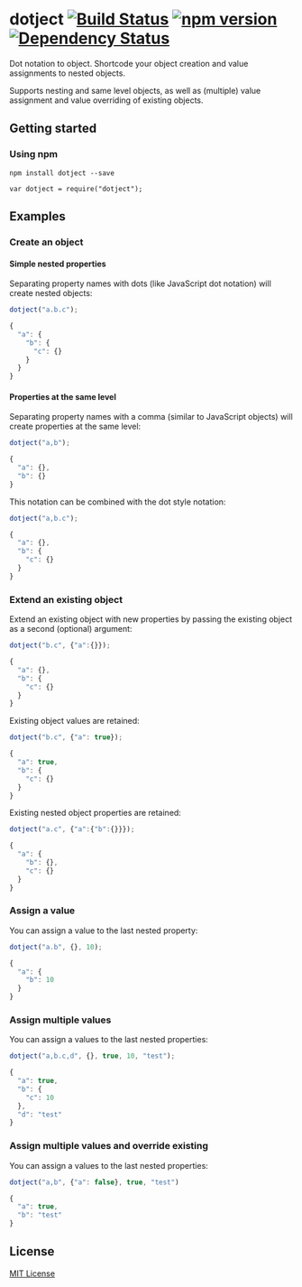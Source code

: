 # dotject [![Build Status](https://travis-ci.org/leecrossley/dotject.png?branch=master)](https://travis-ci.org/leecrossley/dotject) [![npm version](https://badge.fury.io/js/dotject.png)](https://npmjs.org/package/dotject) [![Dependency Status](https://david-dm.org/leecrossley/dotject/status.png)](https://david-dm.org/leecrossley/dotject#info=dependencies)

Dot notation to object. Shortcode your object creation and value assignments to nested objects.

Supports nesting and same level objects, as well as (multiple) value assignment and value overriding of existing objects.

## Getting started

### Using npm

```
npm install dotject --save
```

```
var dotject = require("dotject");
```

## Examples

### Create an object

#### Simple nested properties

Separating property names with dots (like JavaScript dot notation) will create nested objects:

```javascript
dotject("a.b.c");

{
  "a": {
    "b": {
      "c": {}
    }
  }
}

```

#### Properties at the same level

Separating property names with a comma (similar to JavaScript objects) will create properties at the same level:

```javascript
dotject("a,b");

{
  "a": {},
  "b": {}
}

```

This notation can be combined with the dot style notation:

```javascript
dotject("a,b.c");

{
  "a": {},
  "b": {
    "c": {}
  }
}

```

### Extend an existing object

Extend an existing object with new properties by passing the existing object as a second (optional) argument:

```javascript
dotject("b.c", {"a":{}});

{
  "a": {},
  "b": {
    "c": {}
  }
}

```

Existing object values are retained:

```javascript
dotject("b.c", {"a": true});

{
  "a": true,
  "b": {
    "c": {}
  }
}

```

Existing nested object properties are retained:

```javascript
dotject("a.c", {"a":{"b":{}}});

{
  "a": {
    "b": {},
    "c": {}
  }
}

```

### Assign a value

You can assign a value to the last nested property:

```javascript
dotject("a.b", {}, 10);

{
  "a": {
    "b": 10
  }
}

```

### Assign multiple values

You can assign a values to the last nested properties:

```javascript
dotject("a,b.c,d", {}, true, 10, "test");

{
  "a": true,
  "b": {
    "c": 10
  },
  "d": "test"
}

```

### Assign multiple values and override existing

You can assign a values to the last nested properties:

```javascript
dotject("a,b", {"a": false}, true, "test")

{
  "a": true,
  "b": "test"
}

```

## License

[MIT License](http://ilee.mit-license.org)
